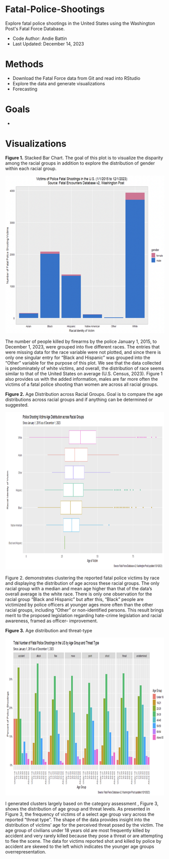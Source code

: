 # Fatal-Police-Shootings
Explore fatal police shootings in the United States using the Washington Post's Fatal Force Database.
* Code Author: Andie Battin
* Last Updated: December 14, 2023

# Methods
* Download the Fatal Force data from Git and read into RStudio
* Explore the data and generate visualizations
* Forecasting 

# Goals
*  

# Visualizations
**Figure 1.** Stacked Bar Chart. The goal of this plot is to visualize the disparity among the racial groups in addition to explore the distribution of gender within each racial group.
<p align="center">
<img src="https://github.com/acbattin/Fatal-Police-Shootings/blob/main/GenderStacked.png?raw=true" width="600" height="500"/>
</p>

The number of people killed by firearms by the police January 1, 2015, to December 1, 2023, were grouped into five different races. The entries that were missing data for the race variable were not plotted, and since there is only one singular entry for “Black and Hispanic” was grouped into the “Other” variable for the purpose of this plot. We see that the data collected is predominately of white victims, and overall, the distribution of race seems similar to that of the United States on average (U.S. Census, 2023). Figure 1 also provides us with the added information, males are far more often the victims of a fatal police shooting than women are across all racial groups.

**Figure 2.** Age Distribution across Racial Groups. Goal is to compare the age distributions across racial groups and if anything can be determined or suggested.
<p align="center">
<img src="https://github.com/acbattin/Fatal-Police-Shootings/blob/main/AgeRaceBox.png?raw=true" width="800" height="500"/>
</p> 
Figure 2. demonstrates clustering the reported fatal police victims by race and displaying the distribution of age across these racial groups. The only racial group with a median and mean age higher than that of the data’s overall average is the white race. There is only one observation for the racial group “Black and Hispanic” but after this, “Black” people are victimized by police officers at younger ages more often than the other racial groups, including “Other” or non-identified persons. This result brings merit to the proposed legislation regarding hate-crime legislation and racial awareness, framed as officer- improvement.

**Figure 3.** Age distribution and threat-type
<p align="center">
<img src="https://github.com/acbattin/Fatal-Police-Shootings/blob/main/ThreatPlot.png?raw=true" width="800" height="500"/>
</p> 
I generated clusters largely based on the category assessment , Figure 3, shows the distribution of age group and threat levels. As presented in Figure 3, the frequency of victims of a select age group vary across the reported “threat type”. The shape of the data provides insight into the distribution of victims’ age for the perceived threat posed by the victim. The age group of civilians under 18 years old are most frequently killed by accident and very rarely killed because they pose a threat or are attempting to flee the scene. The data for victims reported shot and killed by police by accident are skewed to the left which indicates the younger age groups overrepresentation.
 
